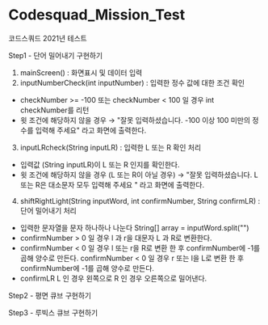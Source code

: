 # Codesquad_Mission_Test
코드스쿼드 2021년 테스트

Step1 - 단어 밀어내기 구현하기 
1. mainScreen() : 화면표시 및 데이터 입력
2. inputNumberCheck(int inputNumber) : 입력한 정수 값에 대한 조건 확인 
  * checkNumber >= -100 또는 checkNumber < 100 일 경우 int checkNumber를 리턴 
  * 윗 조건에 해당하지 않을 경우 
   → "잘못 입력하셨습니다. -100 이상 100 미만의 정수를 입력해 주세요" 라고 화면에 출력한다. 
3. inputLRcheck(String inputLR) : 입력한 L 또는 R 확인 처리
  * 입력값 (String inputLR)이 L 또는 R 인지를 확인한다.
  * 윗 조건에 해당하지 않을 경우 (L 또는 R이 아닐 경우)
   → "잘못 입력하셨습니다. L 또는 R은 대소문자 모두 입력해 주세요 " 라고 화면에 출력한다. 
4. shiftRightLight(String inputWord, int confirmNumber, String confirmLR) : 단어 밀어내기 처리
  * 입력한 문자열을 문자 하나하나 나눈다 String[] array = inputWord.split("")
  * confirmNumber > 0 일 경우 l 과 r을 대문자 L 과 R로 변환한다.
  * confirmNumber < 0 일 경우 l 또는 r을 R로 변환 한 후 confirmNumber에 -1를 곱해 양수로 만든다.
    confirmNumber < 0 일 경우 r 또는 l을 L로 변환 한 후 confirmNumber에 -1를 곱해 양수로 만든다.
  * confirmLR L 인 경우 왼쪽으로 R 인 경우 오른쪽으로 밀어낸다.

Step2 - 평면 큐브 구현하기

Step3 - 루빅스 큐브 구현하기

